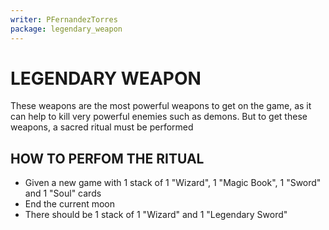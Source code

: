 ```yaml
---
writer: PFernandezTorres
package: legendary_weapon
---
```


# LEGENDARY WEAPON

These weapons are the most powerful weapons to get on the game, as it can help to kill very powerful enemies such as demons.
But to get these weapons, a sacred ritual must be performed

## HOW TO PERFOM THE RITUAL

 * Given a new game with 1 stack of 1 "Wizard", 1 "Magic Book", 1 "Sword" and 1 "Soul" cards
 * End the current moon
 * There should be 1 stack of 1 "Wizard" and 1 "Legendary Sword"
